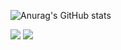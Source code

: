 ![Anurag's GitHub stats](https://github-readme-stats.vercel.app/api?username=jaegwans&show_icons=true&theme=default)

<img src="https://img.shields.io/badge/React-blue?style=flat-square&logo=react&logoColor=white"/>
<img src="https://img.shields.io/badge/ReactNative-9cf?style=flat-square&logo=react&logoColor=white"/>
